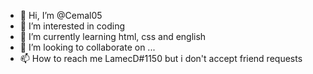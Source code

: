 - 👋 Hi, I’m @Cemal05
- 👀 I’m interested in coding
- 🌱 I’m currently learning html, css and english
- 💞️ I’m looking to collaborate on ...
- 📫 How to reach me LamecD#1150 but i don't accept friend requests

<!---
Cemal05/Cemal05 is a ✨ special ✨ repository because its `README.md` (this file) appears on your GitHub profile.
You can click the Preview link to take a look at your changes.
--->
